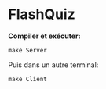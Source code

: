 # FlashQuiz

__Compiler et exécuter:__

```
make Server
```

Puis dans un autre terminal:

```
make Client
```
